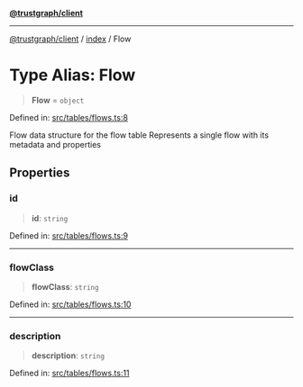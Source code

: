 [**@trustgraph/client**](../../README.md)

***

[@trustgraph/client](../../README.md) / [index](../README.md) / Flow

# Type Alias: Flow

> **Flow** = `object`

Defined in: [src/tables/flows.ts:8](https://github.com/trustgraph-ai/trustgraph-ts-client/blob/dd779923b4eaffccd17ba61aaee70d2766e28e49/src/tables/flows.ts#L8)

Flow data structure for the flow table
Represents a single flow with its metadata and properties

## Properties

### id

> **id**: `string`

Defined in: [src/tables/flows.ts:9](https://github.com/trustgraph-ai/trustgraph-ts-client/blob/dd779923b4eaffccd17ba61aaee70d2766e28e49/src/tables/flows.ts#L9)

***

### flowClass

> **flowClass**: `string`

Defined in: [src/tables/flows.ts:10](https://github.com/trustgraph-ai/trustgraph-ts-client/blob/dd779923b4eaffccd17ba61aaee70d2766e28e49/src/tables/flows.ts#L10)

***

### description

> **description**: `string`

Defined in: [src/tables/flows.ts:11](https://github.com/trustgraph-ai/trustgraph-ts-client/blob/dd779923b4eaffccd17ba61aaee70d2766e28e49/src/tables/flows.ts#L11)
